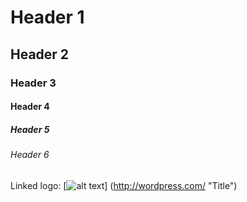 # Header 1
## Header 2
### Header 3 
#### Header 4 ####
##### Header 5 #####
###### Header 6 ######
Linked logo: [![alt text](/wp-smaller.png)]
(http://wordpress.com/ "Title")